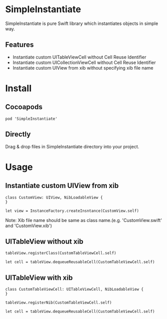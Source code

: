 # SimpleInstantiate

SimpleInstantiate is pure Swift library which instantiates objects in simple way.

## Features

* Instantiate custom UITableViewCell without Cell Reuse Identifier
* Instantiate custom UICollectionViewCell without Cell Reuse Identifier
* Instantiate custom UIView from xib without specifying xib file name

# Install

## Cocoapods
```Podfile
pod 'SimpleInstantiate'
```

## Directly

Drag & drop files in SimpleInstantiate directory into your project.

# Usage

## Instantiate custom UIView from xib

```
class CustomView: UIView, NibLoadableView {
}

let view = InstanceFactory.createInsntance(CustomView.self)

```

Note: Xib file name should be same as class name.(e.g. 'CustomView.swift' and 'CustomView.xib')

## UITableView without xib

```
tableView.registerClass(CustomTableViewCell.self)

let cell = tableView.dequeueReusableCell(CustomTableViewCell.self)
```

## UITableView with xib

```
class CustomTableViewCell: UITableViewCell, NibLoadableView {
}

tableView.registerNib(CustomTableViewCell.self)

let cell = tableView.dequeueReusableCell(CustomTableViewCell.self)
```
